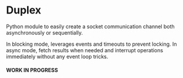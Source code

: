 # Duplex
Python module to easily create a socket communication channel both asynchronously or sequentially.

In blocking mode, leverages events and timeouts to prevent locking.
In async mode, fetch results when needed and interrupt operations immediately without any event loop tricks.

#### WORK IN PROGRESS

